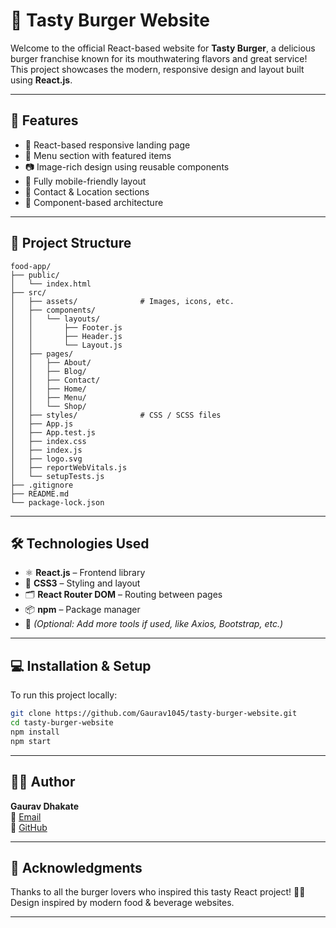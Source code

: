 # 🍔 Tasty Burger Website

Welcome to the official React-based website for **Tasty Burger**, a delicious burger franchise known for its mouthwatering flavors and great service! This project showcases the modern, responsive design and layout built using **React.js**.

---

## 📌 Features

- 🧾 React-based responsive landing page
- 🍟 Menu section with featured items
- 📷 Image-rich design using reusable components
- 📱 Fully mobile-friendly layout
- 📍 Contact & Location sections
- 🧩 Component-based architecture

---

## 📁 Project Structure

```
food-app/
├── public/
│   └── index.html
├── src/
│   ├── assets/              # Images, icons, etc.
│   ├── components/
│   │   └── layouts/
│   │       ├── Footer.js
│   │       ├── Header.js
│   │       └── Layout.js
│   ├── pages/
│   │   ├── About/
│   │   ├── Blog/
│   │   ├── Contact/
│   │   ├── Home/
│   │   ├── Menu/
│   │   └── Shop/
│   ├── styles/              # CSS / SCSS files
│   ├── App.js
│   ├── App.test.js
│   ├── index.css
│   ├── index.js
│   ├── logo.svg
│   ├── reportWebVitals.js
│   └── setupTests.js
├── .gitignore
├── README.md
└── package-lock.json
```

---

## 🛠️ Technologies Used

- ⚛️ **React.js** – Frontend library
- 🎨 **CSS3** – Styling and layout
- 🗂️ **React Router DOM** – Routing between pages
- 📦 **npm** – Package manager
- 🔧 *(Optional: Add more tools if used, like Axios, Bootstrap, etc.)*

---

## 💻 Installation & Setup

To run this project locally:

```bash
git clone https://github.com/Gaurav1045/tasty-burger-website.git
cd tasty-burger-website
npm install
npm start
```

---

## 🧑‍💻 Author

**Gaurav Dhakate**  
📧 [Email](mailto:gaurav.dhakate@example.com)  
🔗 [GitHub](https://github.com/Gaurav1045)

---

## 🙌 Acknowledgments

Thanks to all the burger lovers who inspired this tasty React project! 🍔🔥  
Design inspired by modern food & beverage websites.

---
